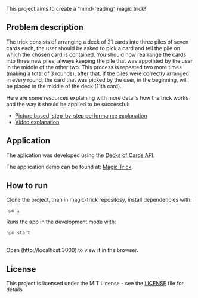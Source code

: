 This project aims to create a "mind-reading" magic trick! 
 
## Problem description

The trick consists of arranging a deck of 21 cards into three piles of seven cards each, the user should be asked to pick a card and tell the pile on which the chosen card is contained.
You should now rearrange the cards into three new piles, always keeping the pile that was appointed by the user in the middle of the other two. This process is repeated two more times (making a total of 3 rounds), after that, if the piles were correctly arranged in every round, the card that was picked by the user, in the beginning, will be placed in the middle of the deck (11th card).

Here are some resources explaining with more details how the trick works and the way it should be applied to be successful:

- [Picture based, step-by-step performance explanation](https://www.wikihow.com/Do-a-21-Card-Card-Trick)
- [Video explanation](https://www.youtube.com/watch?v=up0rWk_Q4tY)

## Application

The aplication was developed using the [Decks of Cards API](http://deckofcardsapi.com/). 

The application demo can be found at: [Magic Trick](https://magictrick21.herokuapp.com/)

## How to run

Clone the project, than in magic-trick repositosy, install dependencies with: 

```
npm i
```

Runs the app in the development mode with: 

```
npm start
```
<br />
Open (http://localhost:3000) to view it in the browser.


## License

This project is licensed under the MIT License - see the [LICENSE](LICENSE) file for details
